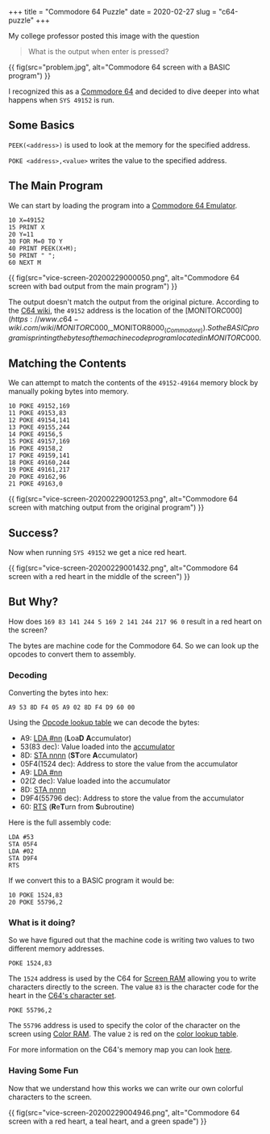 +++
title = "Commodore 64 Puzzle"
date = 2020-02-27
slug = "c64-puzzle"
+++

My college professor posted this image with the question

> What is the output when enter is pressed?

{{ fig(src="problem.jpg", alt="Commodore 64 screen with a BASIC program") }}

<!-- more -->

I recognized this as a [Commodore 64](https://en.wikipedia.org/wiki/Commodore_64) and decided to dive deeper into what happens when `SYS 49152` is run.

## Some Basics

`PEEK(<address>)` is used to look at the memory for the specified address.

`POKE <address>,<value>` writes the value to the specified address.

## The Main Program

We can start by loading the program into a [Commodore 64 Emulator](http://vice-emu.sourceforge.net/).

```
10 X=49152
15 PRINT X
20 Y=11
30 FOR M=0 TO Y
40 PRINT PEEK(X+M);
50 PRINT " ";
60 NEXT M
```

{{ fig(src="vice-screen-20200229000050.png", alt="Commodore 64 screen with bad output from the main program") }}

The output doesn't match the output from the original picture. According to the [C64 wiki](https://www.c64-wiki.com/), the `49152` address is the location of the [MONITOR$C000](https://www.c64-wiki.com/wiki/MONITOR$C000,_MONITOR$8000_(Commodore)). So the BASIC program is printing the bytes of the machine code program located in MONITOR$C000.

## Matching the Contents

We can attempt to match the contents of the `49152-49164` memory block by manually poking bytes into memory.

```
10 POKE 49152,169
11 POKE 49153,83
12 POKE 49154,141
13 POKE 49155,244
14 POKE 49156,5
15 POKE 49157,169
16 POKE 49158,2
17 POKE 49159,141
18 POKE 49160,244
19 POKE 49161,217
20 POKE 49162,96
21 POKE 49163,0
```

{{ fig(src="vice-screen-20200229001253.png", alt="Commodore 64 screen with matching output from the original program") }}

## Success?

Now when running `SYS 49152` we get a nice red heart.

{{ fig(src="vice-screen-20200229001432.png", alt="Commodore 64 screen with a red heart in the middle of the screen") }}

## But Why?

How does `169 83 141 244 5 169 2 141 244 217 96 0` result in a red heart on the screen?

The bytes are machine code for the Commodore 64. So we can look up the opcodes to convert them to assembly.

### Decoding

Converting the bytes into hex:

`A9 53 8D F4 05 A9 02 8D F4 D9 60 00`

Using the [Opcode lookup table](https://www.c64-wiki.com/wiki/Opcode) we can decode the bytes:

- A9: [LDA #nn](https://www.c64-wiki.com/wiki/LDA) (**L**oa**D** **A**ccumulator)
- 53(83 dec): Value loaded into the [accumulator](https://www.c64-wiki.com/wiki/Accumulator)
- 8D: [STA nnnn](https://www.c64-wiki.com/wiki/STA) (**ST**ore **A**ccumulator)
- 05F4(1524 dec): Address to store the value from the accumulator
- A9: [LDA #nn](https://www.c64-wiki.com/wiki/LDA)
- 02(2 dec):  Value loaded into the accumulator
- 8D: [STA nnnn](https://www.c64-wiki.com/wiki/STA)
- D9F4(55796 dec): Address to store the value from the accumulator
- 60: [RTS](https://www.c64-wiki.com/wiki/RTS) (**R**e**T**urn from **S**ubroutine)


Here is the full assembly code:

```
LDA #53
STA 05F4
LDA #02
STA D9F4
RTS
```

If we convert this to a BASIC program it would be:

```
10 POKE 1524,83
20 POKE 55796,2
```

### What is it doing?

So we have figured out that the machine code is writing two values to two different memory addresses.

`POKE 1524,83`

The `1524` address is used by the C64 for [Screen RAM](https://www.c64-wiki.com/wiki/Screen_RAM) allowing you to write characters directly to the screen. The value `83` is the character code for the heart in the [C64's character set](https://www.c64-wiki.com/wiki/Character_set).

`POKE 55796,2`

The `55796` address is used to specify the color of the character on the screen using [Color RAM](https://www.c64-wiki.com/wiki/Color_RAM). The value `2` is red on the [color lookup table](https://www.c64-wiki.com/wiki/Color).

For more information on the C64's memory map you can look [here](https://www.c64-wiki.com/wiki/Memory_Map).

### Having Some Fun

Now that we understand how this works we can write our own colorful characters to the screen.

{{ fig(src="vice-screen-20200229004946.png", alt="Commodore 64 screen with a red heart, a teal heart, and a green spade") }}
